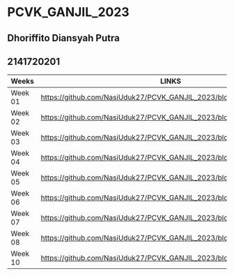 # PCVK_GANJIL_2023

## Dhoriffito Diansyah Putra
## 2141720201

|Weeks           |LINKS                        
|----------------|-------------------------------------------------------------------|
|Week 01         |https://github.com/NasiUduk27/PCVK_GANJIL_2023/blob/main/Week1.ipynb                         
|Week 02         |https://github.com/NasiUduk27/PCVK_GANJIL_2023/blob/main/Week2.ipynb                             
|Week 03         |https://github.com/NasiUduk27/PCVK_GANJIL_2023/blob/main/Week3.ipynb                            
|Week 04         |https://github.com/NasiUduk27/PCVK_GANJIL_2023/blob/main/Week4.ipynb                            
|Week 05         |https://github.com/NasiUduk27/PCVK_GANJIL_2023/blob/main/Week5.ipynb
|Week 06         |https://github.com/NasiUduk27/PCVK_GANJIL_2023/blob/main/Week6.ipynb
|Week 07         |https://github.com/NasiUduk27/PCVK_GANJIL_2023/blob/main/Week7.ipynb 
|Week 08        |https://github.com/NasiUduk27/PCVK_GANJIL_2023/blob/main/Week8.ipynb 
|Week 10         |https://github.com/NasiUduk27/PCVK_GANJIL_2023/blob/main/Week10.ipynb 
